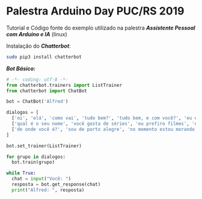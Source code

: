 # Palestra Arduino Day PUC/RS 2019
Tutorial e Código fonte do exemplo utilizado na palestra ***Assistente Pessoal com Arduino e IA*** (linux)

Instalação do ***Chatterbot***:

```bash
sudo pip3 install chatterbot
```

***Bot Básico:***

```python
# -*- coding: utf-8 -*-
from chatterbot.trainers import ListTrainer
from chatterbot import ChatBot

bot = ChatBot('Alfred')

dialogos = [
  ['oi', 'olá', 'como vai', 'tudo bem?', 'tudo bem, e com você?', 'eu estou bem', 'em que posso ajudar?'],
  ['qual é o seu nome', 'você gosta de séries', 'eu prefiro filmes', 'esse ano tem ótimos lançamentos no cimena', 'que tipos de filmes você gosta?', 'eu gosto de filmes de ficção científica', 'é bom de assistir'],
  ['de onde você é?', 'sou de porto alegre', 'no momento estou morando na memória do teu notebook', 'como está o clima em porto alegre?']
]

bot.set_trainer(ListTrainer)

for grupo in dialogos:
  bot.train(grupo)

while True:
  chat = input("Você: ")
  resposta = bot.get_response(chat)
  print("Alfred: ", resposta)



```
